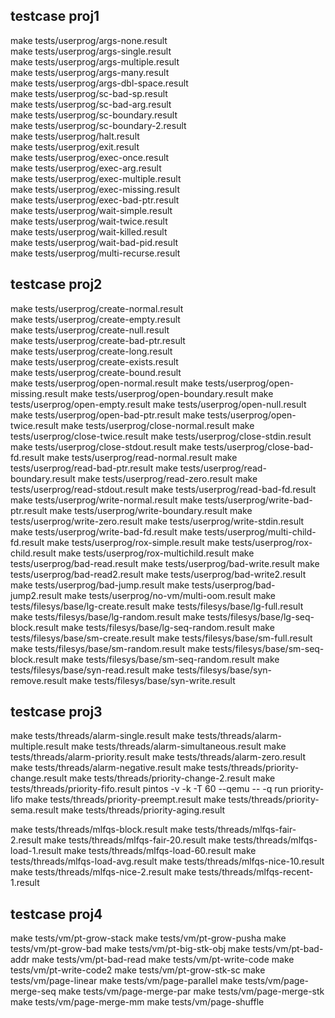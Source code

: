 ## testcase proj1
make tests/userprog/args-none.result  
make tests/userprog/args-single.result  
make tests/userprog/args-multiple.result  
make tests/userprog/args-many.result  
make tests/userprog/args-dbl-space.result  
make tests/userprog/sc-bad-sp.result  
make tests/userprog/sc-bad-arg.result  
make tests/userprog/sc-boundary.result  
make tests/userprog/sc-boundary-2.result  
make tests/userprog/halt.result  
make tests/userprog/exit.result  
make tests/userprog/exec-once.result  
make tests/userprog/exec-arg.result  
make tests/userprog/exec-multiple.result  
make tests/userprog/exec-missing.result  
make tests/userprog/exec-bad-ptr.result  
make tests/userprog/wait-simple.result  
make tests/userprog/wait-twice.result  
make tests/userprog/wait-killed.result  
make tests/userprog/wait-bad-pid.result  
make tests/userprog/multi-recurse.result  

## testcase proj2
make tests/userprog/create-normal.result  
make tests/userprog/create-empty.result  
make tests/userprog/create-null.result  
make tests/userprog/create-bad-ptr.result  
make tests/userprog/create-long.result  
make tests/userprog/create-exists.result  
make tests/userprog/create-bound.result  
make tests/userprog/open-normal.result 
make tests/userprog/open-missing.result
make tests/userprog/open-boundary.result
make tests/userprog/open-empty.result
make tests/userprog/open-null.result
make tests/userprog/open-bad-ptr.result
make tests/userprog/open-twice.result
make tests/userprog/close-normal.result
make tests/userprog/close-twice.result
make tests/userprog/close-stdin.result
make tests/userprog/close-stdout.result
make tests/userprog/close-bad-fd.result
make tests/userprog/read-normal.result
make tests/userprog/read-bad-ptr.result
make tests/userprog/read-boundary.result
make tests/userprog/read-zero.result
make tests/userprog/read-stdout.result
make tests/userprog/read-bad-fd.result
make tests/userprog/write-normal.result
make tests/userprog/write-bad-ptr.result
make tests/userprog/write-boundary.result
make tests/userprog/write-zero.result
make tests/userprog/write-stdin.result
make tests/userprog/write-bad-fd.result
make tests/userprog/multi-child-fd.result
make tests/userprog/rox-simple.result
make tests/userprog/rox-child.result
make tests/userprog/rox-multichild.result
make tests/userprog/bad-read.result
make tests/userprog/bad-write.result
make tests/userprog/bad-read2.result
make tests/userprog/bad-write2.result
make tests/userprog/bad-jump.result
make tests/userprog/bad-jump2.result
make tests/userprog/no-vm/multi-oom.result
make tests/filesys/base/lg-create.result
make tests/filesys/base/lg-full.result
make tests/filesys/base/lg-random.result
make tests/filesys/base/lg-seq-block.result
make tests/filesys/base/lg-seq-random.result
make tests/filesys/base/sm-create.result
make tests/filesys/base/sm-full.result
make tests/filesys/base/sm-random.result
make tests/filesys/base/sm-seq-block.result
make tests/filesys/base/sm-seq-random.result
make tests/filesys/base/syn-read.result
make tests/filesys/base/syn-remove.result
make tests/filesys/base/syn-write.result

## testcase proj3
make tests/threads/alarm-single.result
make tests/threads/alarm-multiple.result
make tests/threads/alarm-simultaneous.result
make tests/threads/alarm-priority.result
make tests/threads/alarm-zero.result
make tests/threads/alarm-negative.result
make tests/threads/priority-change.result
make tests/threads/priority-change-2.result
make tests/threads/priority-fifo.result
pintos -v -k -T 60 --qemu -- -q run priority-lifo
make tests/threads/priority-preempt.result
make tests/threads/priority-sema.result
make tests/threads/priority-aging.result

make tests/threads/mlfqs-block.result
make tests/threads/mlfqs-fair-2.result
make tests/threads/mlfqs-fair-20.result
make tests/threads/mlfqs-load-1.result
make tests/threads/mlfqs-load-60.result
make tests/threads/mlfqs-load-avg.result
make tests/threads/mlfqs-nice-10.result
make tests/threads/mlfqs-nice-2.result
make tests/threads/mlfqs-recent-1.result


## testcase proj4
make tests/vm/pt-grow-stack
make tests/vm/pt-grow-pusha
make tests/vm/pt-grow-bad
make tests/vm/pt-big-stk-obj
make tests/vm/pt-bad-addr
make tests/vm/pt-bad-read
make tests/vm/pt-write-code
make tests/vm/pt-write-code2
make tests/vm/pt-grow-stk-sc
make tests/vm/page-linear
make tests/vm/page-parallel
make tests/vm/page-merge-seq
make tests/vm/page-merge-par
make tests/vm/page-merge-stk
make tests/vm/page-merge-mm
make tests/vm/page-shuffle